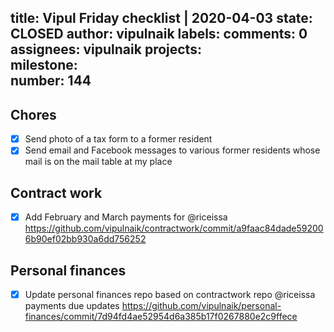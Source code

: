 title:	Vipul Friday checklist | 2020-04-03
state:	CLOSED
author:	vipulnaik
labels:	
comments:	0
assignees:	vipulnaik
projects:	
milestone:	
number:	144
--
## Chores

- [x] Send photo of a tax form to a former resident
- [x] Send email and Facebook messages to various former residents whose mail is on the mail table at my place

## Contract work

- [x] Add February and March payments for @riceissa https://github.com/vipulnaik/contractwork/commit/a9faac84dade592006b90ef02bb930a6dd756252

## Personal finances

- [x] Update personal finances repo based on contractwork repo @riceissa payments due updates https://github.com/vipulnaik/personal-finances/commit/7d94fd4ae52954d6a385b17f0267880e2c9ffece

